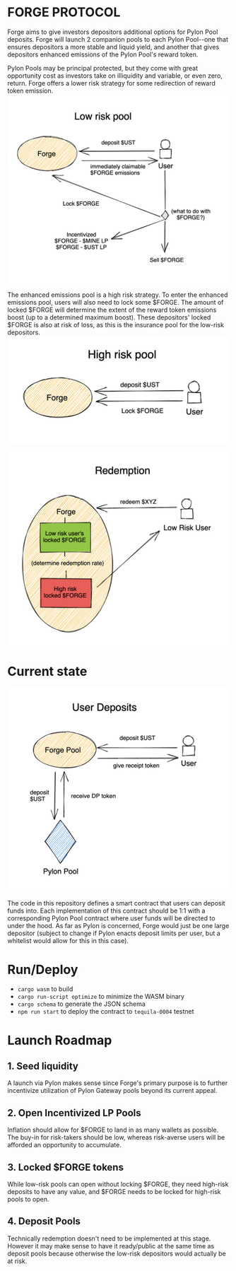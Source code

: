 # FORGE PROTOCOL

Forge aims to give investors depositors additional options for Pylon Pool deposits. Forge will launch 2 companion pools to each Pylon Pool--one that ensures depositors a more stable and liquid yield, and another that gives depositors enhanced emissions of the Pylon Pool's reward token.

Pylon Pools may be principal protected, but they come with great opportunity cost as investors take on illiquidity and variable, or even zero, return. Forge offers a lower risk strategy for some redirection of reward token emission.
![alt text](docs/assets/low_risk_deposit.png)

The enhanced emissions pool is a high risk strategy. To enter the enhanced emissions pool, users will also need to lock some $FORGE. The amount of locked $FORGE will determine the extent of the reward token emissions boost (up to a determined maximum boost). These depositors' locked $FORGE is also at risk of loss, as this is the insurance pool for the low-risk depositors.
![alt text](docs/assets/high_risk_deposit.png)

![alt text](docs/assets/redeem.png)

# Current state

![alt text](docs/assets/user_deposit.png)

The code in this repository defines a smart contract that users can deposit funds into. Each implementation of this contract should be 1:1 with a corresponding Pylon Pool contract where user funds will be directed to under the hood. As far as Pylon is concerned, Forge would just be one large depositor (subject to change if Pylon enacts deposit limits per user, but a whitelist would allow for this in this case).

# Run/Deploy

- `cargo wasm` to build
- `cargo run-script optimize` to minimize the WASM binary
- `cargo schema` to generate the JSON schema
- `npm run start` to deploy the contract to `tequila-0004` testnet

# Launch Roadmap

## 1. Seed liquidity

A launch via Pylon makes sense since Forge's primary purpose is to further incentivize utilization of Pylon Gateway pools beyond its current appeal.

## 2. Open Incentivized LP Pools

Inflation should allow for $FORGE to land in as many wallets as possible. The buy-in for risk-takers should be low, whereas risk-averse users will be afforded an opportunity to accumulate.

## 3. Locked $FORGE tokens

While low-risk pools can open without locking $FORGE, they need high-risk deposits to have any value, and $FORGE needs to be locked for high-risk pools to open.

## 4. Deposit Pools

Technically redemption doesn't need to be implemented at this stage. However it may make sense to have it ready/public at the same time as deposit pools because otherwise the low-risk depositors would actually be at risk.
